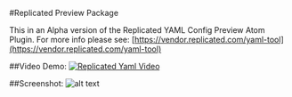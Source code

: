 #Replicated Preview Package

This in an Alpha version of the Replicated YAML Config Preview Atom Plugin. For more info please see: [https://vendor.replicated.com/yaml-tool](https://vendor.replicated.com/yaml-tool)

##Video Demo:
[![Replicated Yaml Video](http://www.replicated.com/images/yaml-video.png)](https://www.youtube.com/watch?v=c2CMRjGODSs "Replicated Yaml Video")

##Screenshot:
![alt text](http://www.replicated.com/images/yaml-tool.png "screen shot")


